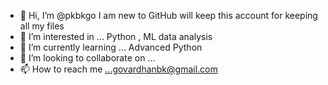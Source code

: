 - 👋 Hi, I’m @pkbkgo
I am new to GitHub will keep this account for keeping all my files
- 👀 I’m interested in ... Python , ML data analysis
- 🌱 I’m currently learning ... Advanced Python
- 💞️ I’m looking to collaborate on ...
- 📫 How to reach me ...govardhanbk@gmail.com

<!---
pkbkgo/pkbkgo is a ✨ special ✨ repository because its `README.md` (this file) appears on your GitHub profile.
You can click the Preview link to take a look at your changes.
--->
